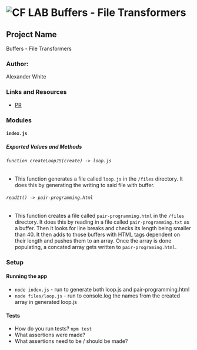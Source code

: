 ![CF](http://i.imgur.com/7v5ASc8.png) LAB Buffers - File Transformers
=================================================

## Project Name
Buffers - File Transformers

### Author:
Alexander White

### Links and Resources
* [PR](https://github.com/alex-white-401-advanced-javascript/lab-04/pull/3/)

### Modules
#### `index.js`
##### Exported Values and Methods

###### `function createLoopJS(create) -> loop.js`
* This function generates a file called `loop.js` in the `/files` directory. It does this by generating the writing to said file with  buffer.

###### `readIt() -> pair-programming.html`
* This function creates a file called `pair-programming.html` in the `/files` directory. It does this by reading in a file called `pair-programming.txt` as a buffer. Then it looks for line breaks and checks its length being smaller than 40. It then adds to those buffers with HTML tags dependent on their length and pushes them to an array. Once the array is done populating, a concated array gets written to `pair-programing.html`.


### Setup
#### Running the app
* `node index.js` - run to generate both loop.js and pair-programming.html
* `node files/loop.js` - run to console.log the names from the created array in generated loop.js
  
#### Tests
* How do you run tests? `npm test`
* What assertions were made?
* What assertions need to be / should be made?

